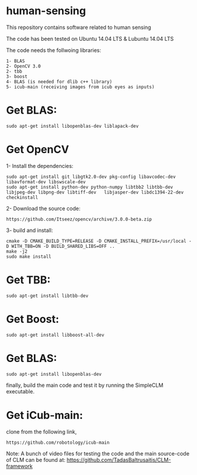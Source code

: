 # human-sensing
This repository contains software related to human sensing

The code has been tested on Ubuntu 14.04 LTS & Lubuntu 14.04 LTS

The code needs the follwoing libraries:

    1- BLAS
    2- OpenCV 3.0
    2- tbb
    3- boost
    4- BLAS (is needed for dlib c++ library)
    5- icub-main (receiving images from icub eyes as inputs)

# Get BLAS:

    sudo apt-get install libopenblas-dev liblapack-dev 

# Get OpenCV
1- Install the dependencies:

    sudo apt-get install git libgtk2.0-dev pkg-config libavcodec-dev libavformat-dev libswscale-dev
    sudo apt-get install python-dev python-numpy libtbb2 libtbb-dev libjpeg-dev libpng-dev libtiff-dev   libjasper-dev libdc1394-22-dev checkinstall
  
2- Download the source code: 

    https://github.com/Itseez/opencv/archive/3.0.0-beta.zip

3- build and install:

    cmake -D CMAKE_BUILD_TYPE=RELEASE -D CMAKE_INSTALL_PREFIX=/usr/local -D WITH_TBB=ON -D BUILD_SHARED_LIBS=OFF ..
    make -j2
    sudo make install	

# Get TBB:

    sudo apt-get install libtbb-dev

# Get Boost:

    sudo apt-get install libboost-all-dev
    
# Get BLAS:

    sudo apt-get install libopenblas-dev

finally, build the main code and test it by running the SimpleCLM executable. 
  
# Get iCub-main:

clone from the following link,

    https://github.com/robotology/icub-main








Note: A bunch of video files for testing the code and the main source-code of CLM can be found at:
https://github.com/TadasBaltrusaitis/CLM-framework


